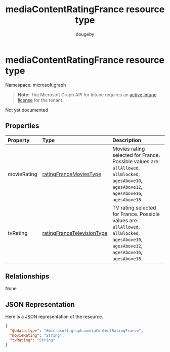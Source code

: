 ﻿---
title: "mediaContentRatingFrance resource type"
description: "Not yet documented"
author: "dougeby"
localization_priority: Normal
ms.prod: "intune"
doc_type: resourcePageType
---

# mediaContentRatingFrance resource type

Namespace: microsoft.graph

> **Note:** The Microsoft Graph API for Intune requires an [active Intune license](https://go.microsoft.com/fwlink/?linkid=839381) for the tenant.

Not yet documented

## Properties

| Property    | Type                                                                                         | Description                                                                                                                                     |
| :---------- | :------------------------------------------------------------------------------------------- | :---------------------------------------------------------------------------------------------------------------------------------------------- |
| movieRating | [ratingFranceMoviesType](../resources/intune-deviceconfig-ratingfrancemoviestype.md)         | Movies rating selected for France. Possible values are: `allAllowed`, `allBlocked`, `agesAbove10`, `agesAbove12`, `agesAbove16`, `agesAbove18`. |
| tvRating    | [ratingFranceTelevisionType](../resources/intune-deviceconfig-ratingfrancetelevisiontype.md) | TV rating selected for France. Possible values are: `allAllowed`, `allBlocked`, `agesAbove10`, `agesAbove12`, `agesAbove16`, `agesAbove18`.     |

## Relationships

None

## JSON Representation

Here is a JSON representation of the resource.

<!-- {
  "blockType": "resource",
  "@odata.type": "microsoft.graph.mediaContentRatingFrance"
}
-->

```json
{
  "@odata.type": "#microsoft.graph.mediaContentRatingFrance",
  "movieRating": "String",
  "tvRating": "String"
}
```
